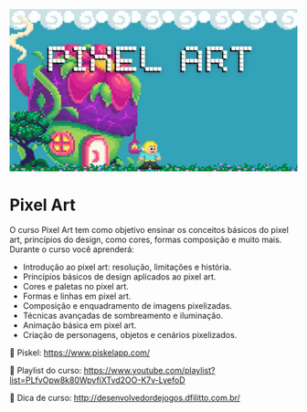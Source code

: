 ![](https://github.com/dfilitto/PixelArt/blob/main/PIXEL%20ART.jpg?raw=true)

# Pixel Art

O curso Pixel Art tem como objetivo ensinar os conceitos básicos do pixel art, princípios do design, como cores, formas composição e muito mais.
Durante o curso você aprenderá:
- Introdução ao pixel art: resolução, limitações e história.
- Princípios básicos de design aplicados ao pixel art.
- Cores e paletas no pixel art.
- Formas e linhas em pixel art.
- Composição e enquadramento de imagens pixelizadas.
- Técnicas avançadas de sombreamento e iluminação.
- Animação básica em pixel art.
- Criação de personagens, objetos e cenários pixelizados.

🚀 Piskel: https://www.piskelapp.com/ 

🚀 Playlist do curso: https://www.youtube.com/playlist?list=PLfvOpw8k80WpyfiXTvd2OO-K7v-LyefoD

🚀 Dica de curso: http://desenvolvedordejogos.dfilitto.com.br/
